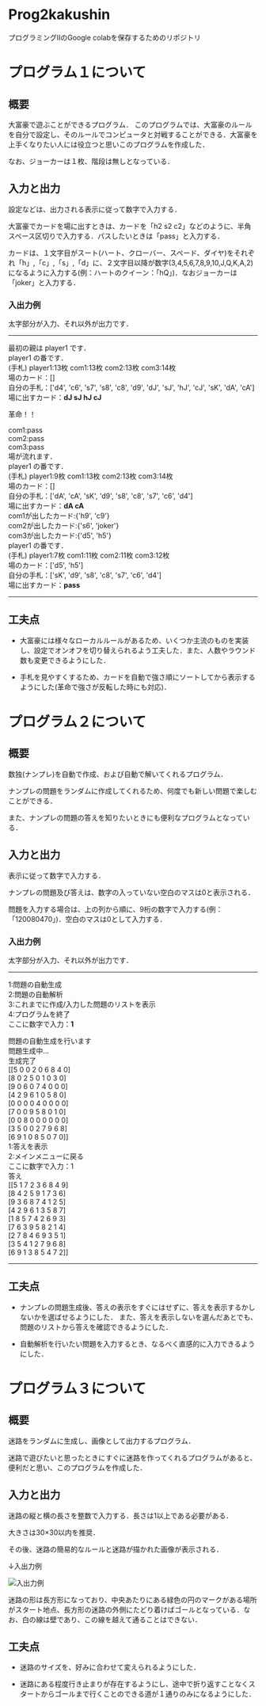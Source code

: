 # Prog2kakushin
プログラミングⅡのGoogle colabを保存するためのリポジトリ
# プログラム１について
## 概要
大富豪で遊ぶことができるプログラム．
このプログラムでは、大富豪のルールを自分で設定し、そのルールでコンピュータと対戦することができる．大富豪を上手くなりたい人には役立つと思いこのプログラムを作成した．

なお、ジョーカーは１枚、階段は無しとなっている．

## 入力と出力
設定などは、出力される表示に従って数字で入力する．

大富豪でカードを場に出すときは、カードを「h2 s2 c2」などのように、半角スペース区切りで入力する．パスしたいときは「pass」と入力する．

カードは、１文字目がスート(ハート、クローバー、スペード、ダイヤ)をそれぞれ「h」,「c」,「s」,「d」に、２文字目以降が数字(3,4,5,6,7,8,9,10,J,Q,K,A,2)になるように入力する(例：ハートのクイーン：「hQ」)．なおジョーカーは「joker」と入力する．

### 入出力例
太字部分が入力、それ以外が出力です．
* * *
最初の親は player1 です．<br>
player1 の番です．<br>
(手札) player1:13枚 com1:13枚 com2:13枚 com3:14枚 <br>
場のカード：[]<br>
自分の手札：['d4', 'c6', 's7', 's8', 'c8', 'd9', 'dJ', 'sJ', 'hJ', 'cJ', 'sK', 'dA', 'cA']<br>
場に出すカード：**dJ sJ hJ cJ**<br>

革命！！

com1:pass<br>
com2:pass<br>
com3:pass<br>
場が流れます．<br>
player1 の番です．<br>
(手札) player1:9枚 com1:13枚 com2:13枚 com3:14枚 <br>
場のカード：[]<br>
自分の手札：['dA', 'cA', 'sK', 'd9', 's8', 'c8', 's7', 'c6', 'd4']<br>
場に出すカード：**dA cA**<br>
com1が出したカード:{'h9', 'c9'}<br>
com2が出したカード:{'s6', 'joker'}<br>
com3が出したカード:{'d5', 'h5'}<br>
player1 の番です．<br>
(手札) player1:7枚 com1:11枚 com2:11枚 com3:12枚<br> 
場のカード：['d5', 'h5']<br>
自分の手札：['sK', 'd9', 's8', 'c8', 's7', 'c6', 'd4']<br>
場に出すカード：**pass**<br>
* * *

## 工夫点
- 大富豪には様々なローカルルールがあるため、いくつか主流のものを実装し、設定でオンオフを切り替えられるよう工夫した．また、人数やラウンド数も変更できるようにした．

- 手札を見やすくするため、カードを自動で強さ順にソートしてから表示するようにした(革命で強さが反転した時にも対応)．
# プログラム２について
## 概要
数独(ナンプレ)を自動で作成、および自動で解いてくれるプログラム．

ナンプレの問題をランダムに作成してくれるため、何度でも新しい問題で楽しむことができる．

また、ナンプレの問題の答えを知りたいときにも便利なプログラムとなっている．
## 入力と出力
表示に従って数字で入力する．

ナンプレの問題及び答えは、数字の入っていない空白のマスは0と表示される．

問題を入力する場合は、上の列から順に、9桁の数字で入力する(例：「120080470」)．空白のマスは0として入力する．

### 入出力例
太字部分が入力、それ以外が出力です．
* * *
1:問題の自動生成<br>
2:問題の自動解析<br>
3:これまでに作成/入力した問題のリストを表示<br>
4:プログラムを終了<br>
ここに数字で入力：**1**<br>

問題の自動生成を行います<br>
問題生成中...<br>
生成完了<br>
[[5 0 0 2 0 6 8 4 0]<br>
 [8 0 2 5 0 1 0 3 0]<br>
 [9 0 6 0 7 4 0 0 0]<br>
 [4 2 9 6 1 0 5 8 0]<br>
 [0 0 0 0 4 0 0 0 0]<br>
 [7 0 0 9 5 8 0 1 0]<br>
 [0 0 8 0 0 0 0 0 0]<br>
 [3 5 0 0 2 7 9 6 8]<br>
 [6 9 1 0 8 5 0 7 0]]<br>
1:答えを表示<br>
2:メインメニューに戻る<br>
ここに数字で入力：1<br>
 答え<br>
[[5 1 7 2 3 6 8 4 9]<br>
 [8 4 2 5 9 1 7 3 6]<br>
 [9 3 6 8 7 4 1 2 5]<br>
 [4 2 9 6 1 3 5 8 7]<br>
 [1 8 5 7 4 2 6 9 3]<br>
 [7 6 3 9 5 8 2 1 4]<br>
 [2 7 8 4 6 9 3 5 1]<br>
 [3 5 4 1 2 7 9 6 8]<br>
 [6 9 1 3 8 5 4 7 2]]<br>
* * *

## 工夫点
- ナンプレの問題生成後、答えの表示をすぐにはせずに、答えを表示するかしないかを選ばせるようにした．
  また、答えを表示しないを選んだあとでも、問題のリストから答えを確認できるようにした．

- 自動解析を行いたい問題を入力するとき、なるべく直感的に入力できるようにした．
# プログラム３について
## 概要
迷路をランダムに生成し、画像として出力するプログラム．

迷路で遊びたいと思ったときにすぐに迷路を作ってくれるプログラムがあると、便利だと思い、このプログラムを作成した．
## 入力と出力
迷路の縦と横の長さを整数で入力する．長さは1以上である必要がある．

大きさは30×30以内を推奨．

その後、迷路の簡易的なルールと迷路が描かれた画像が表示される．

↓入出力例

![入出力例](images/work3_example.png)

迷路の形は長方形になっており、中央あたりにある緑色の円のマークがある場所がスタート地点、長方形の迷路の外側にたどり着けばゴールとなっている．なお、白の線は壁であり、この線を越えて通ることはできない．
## 工夫点
- 迷路のサイズを、好みに合わせて変えられるようにした．

- 迷路にある程度行き止まりが存在するようにし、途中で折り返すことなくスタートからゴールまで行くことのできる道が１通りのみになるようにした．
